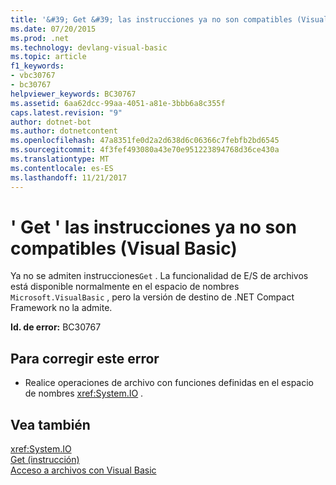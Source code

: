 ```yaml
---
title: '&#39; Get &#39; las instrucciones ya no son compatibles (Visual Basic)'
ms.date: 07/20/2015
ms.prod: .net
ms.technology: devlang-visual-basic
ms.topic: article
f1_keywords:
- vbc30767
- bc30767
helpviewer_keywords: BC30767
ms.assetid: 6aa62dcc-99aa-4051-a81e-3bbb6a8c355f
caps.latest.revision: "9"
author: dotnet-bot
ms.author: dotnetcontent
ms.openlocfilehash: 47a8351fe0d2a2d638d6c06366c7febfb2bd6545
ms.sourcegitcommit: 4f3fef493080a43e70e951223894768d36ce430a
ms.translationtype: MT
ms.contentlocale: es-ES
ms.lasthandoff: 11/21/2017
---
```

# <a name="39get39-statements-are-no-longer-supported-visual-basic"></a>&#39; Get &#39; las instrucciones ya no son compatibles (Visual Basic)
Ya no se admiten instrucciones`Get` . La funcionalidad de E/S de archivos está disponible normalmente en el espacio de nombres `Microsoft.VisualBasic` , pero la versión de destino de .NET Compact Framework no la admite.  
  
 **Id. de error:** BC30767  
  
## <a name="to-correct-this-error"></a>Para corregir este error  
  
-   Realice operaciones de archivo con funciones definidas en el espacio de nombres <xref:System.IO> .  
  
## <a name="see-also"></a>Vea también  
 <xref:System.IO>  
 [Get (instrucción)](../../visual-basic/language-reference/statements/get-statement.md)  
 [Acceso a archivos con Visual Basic](../../visual-basic/developing-apps/programming/drives-directories-files/file-access.md)

